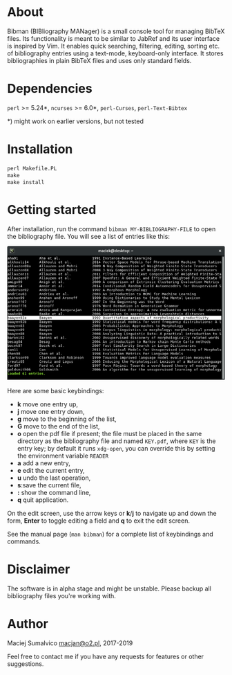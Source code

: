 # About

Bibman (BIBliography MANager) is a small console tool for managing BibTeX
files. Its functionality is meant to be similar to JabRef and its user
interface is inspired by Vim. It enables quick searching, filtering, editing,
sorting etc. of bibliography entries using a text-mode, keyboard-only
interface. It stores bibliographies in plain BibTeX files and uses only
standard fields.

# Dependencies

`perl` >= 5.24\*, `ncurses` >= 6.0\*, `perl-Curses`, `perl-Text-Bibtex`

\*) might work on earlier versions, but not tested

# Installation

```
perl Makefile.PL
make
make install
```

# Getting started

After installation, run the command `bibman MY-BIBLIOGRAPHY-FILE` to open the
bibliography file. You will see a list of entries like this:

![screenshot](screenshot.png)

Here are some basic keybindings:

* **k** move one entry up,
* **j** move one entry down,
* **g** move to the beginning of the list,
* **G** move to the end of the list,
* **o** open the pdf file if present; the file must be placed in the same
	directory as the bibliography file and named `KEY.pdf`, where `KEY` is
	the entry key; by default it runs `xdg-open`, you can override this by
	setting the environment variable `READER`
* **a** add a new entry,
* **e** edit the current entry,
* **u** undo the last operation,
* **s**:save the current file,
* **:** show the command line,
* **q** quit application.

On the edit screen, use the arrow keys or **k**/**j** to navigate up and down
the form, **Enter** to toggle editing a field and **q** to exit the edit
screen.

See the manual page (`man bibman`) for a complete list of keybindings and
commands.

# Disclaimer

The software is in alpha stage and might be unstable. Please backup all
bibliography files you're working with.

# Author

Maciej Sumalvico <macjan@o2.pl>, 2017-2019

Feel free to contact me if you have any requests for features or other
suggestions.
